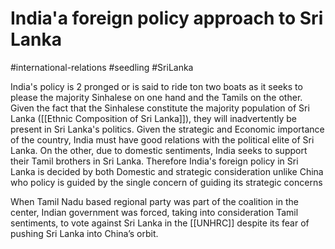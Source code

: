 # India'a foreign policy approach to Sri Lanka
#international-relations #seedling  #SriLanka

India's policy is 2 pronged or is said to ride ton two boats as it seeks to please the majority Sinhalese on one hand and the Tamils on the other. 
Given the fact that the Sinhalese constitute the majority population of Sri Lanka ([[Ethnic Composition of Sri Lanka]]), they will inadvertently be present in Sri Lanka's politics. Given the strategic and Economic importance of the country, India must have good relations with the political elite of Sri Lanka.
On the other, due to domestic sentiments, India seeks to support their Tamil brothers in Sri Lanka. 
Therefore India's foreign policy in Sri Lanka is decided by both Domestic and strategic consideration unlike China who policy is guided by the single concern of guiding its strategic concerns

When Tamil Nadu based regional party was part of the coalition in the center, Indian government was forced, taking into consideration Tamil sentiments, to vote against Sri Lanka in the [[UNHRC]] despite its fear of pushing Sri Lanka into China’s orbit.